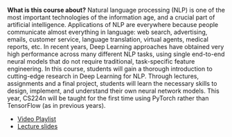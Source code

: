 **What is this course about?**
Natural language processing (NLP) is one of the most important technologies of the information age, and a crucial part of artificial intelligence. Applications of NLP are everywhere because people communicate almost everything in language: web search, advertising, emails, customer service, language translation, virtual agents, medical reports, etc. In recent years, Deep Learning approaches have obtained very high performance across many different NLP tasks, using single end-to-end neural models that do not require traditional, task-specific feature engineering. In this course, students will gain a thorough introduction to cutting-edge research in Deep Learning for NLP. Through lectures, assignments and a final project, students will learn the necessary skills to design, implement, and understand their own neural network models. This year, CS224n will be taught for the first time using PyTorch rather than TensorFlow (as in previous years). 


- [Video Playlist](https://www.youtube.com/playlist?list=PLoROMvodv4rOhcuXMZkNm7j3fVwBBY42z)
- [Lecture slides](https://web.stanford.edu/class/archive/cs/cs224n/cs224n.1194/index.html#schedule)